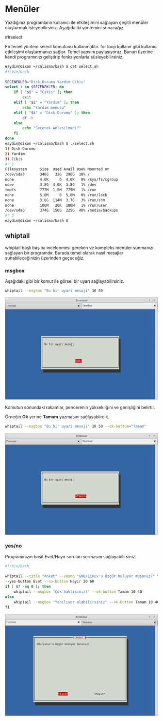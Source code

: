 # Menüler

Yazdığınız programların kullanıcı ile etkileşimini sağlayan çeşitli menüler oluşturmak isteyebilirsiniz. Aşağıda iki yöntemini sunacağız.

##select

En temel yöntem select komutunu kullanmaktır. for loop kullanır gibi kullanıcı etkileşimi oluşturmanızı sağlar. Temel yapsını paylaşıyoruz. Bunun üzerine kendi programınızı geliştirip fonksiyonlarla süsleyebilirsiniz.


```bash
eaydin@dixon ~/calisma/bash $ cat select.sh 
#!/bin/bash

SECENEKLER="Disk-Durumu Yardim Cikis"
select i in $SECENEKLER; do
    if [ "$i" = "Cikis" ]; then
        exit
    elif [ "$i" = "Yardim" ]; then
        echo "Yardim menusu"
    elif [ "$i" = "Disk-Durumu" ]; then
        df -h
    else
        echo "Secenek Anlasilmadi?"
    fi
done
eaydin@dixon ~/calisma/bash $ ./select.sh 
1) Disk-Durumu
2) Yardim
3) Cikis
#? 1
Filesystem      Size  Used Avail Use% Mounted on
/dev/sda3       346G   32G  296G  10% /
none            4,0K     0  4,0K   0% /sys/fs/cgroup
udev            3,8G  4,0K  3,8G   1% /dev
tmpfs           777M  1,5M  775M   1% /run
none            5,0M     0  5,0M   0% /run/lock
none            3,8G  114M  3,7G   3% /run/shm
none            100M   20K  100M   1% /run/user
/dev/sda6       374G  150G  225G  40% /media/backups
#? 3
eaydin@dixon ~/calisma/bash $
```

## whiptail

whiptail başlı başına incelenmesi gereken ve kompleks menüler sunmanızı sağlayan bir programdır. Burada temel olarak nasıl mesajlar sunabileceğinizin üzerinden geçeceğiz.

### msgbox

Aşağıdaki gibi bir komut ile görsel bir uyarı sağlayabilirsiniz.

```bash
whiptail --msgbox "Bu bir uyari mesaji" 10 50
```

![](images/uyari.png)

Komutun sonundaki rakamlar, pencerenin yüksekliğini ve genişliğini belirtir.

Örneğin **Ok** yerine **Tamam** yazmasını sağlayabiirdik.

```bash
whiptail --msgbox "Bu bir uyari mesaji" 10 50 --ok-button="Tamam"
```

![](images/uyari-tamam.png)


### yes/no

Programınızın basit Evet/Hayır soruları sormasını sağlayabilirsiniz.

```bash
#!/bin/bash

whiptail --title "Anket" --yesno "GNU/Linux'u özgür buluyor musunuz?" \
--yes-button Evet --no-button Hayır 20 60
if [ $? -eq 0 ]; then
    whiptail --msgbox "Çok haklısınız!" --ok-button Tamam 10 40
else
    whiptail --msgbox "Yanılıyor olabilirsiniz" --ok-button Tamam 10 40
fi
```
![](images/yesno.png)

